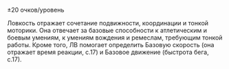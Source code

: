 ±20 очков/уровень

Ловкость отражает сочетание подвижности, координации и тонкой моторики. Она отвечает за базовые способности к атлетическим и боевым умениям, к умениям вождения и ремеслам, требующим тонкой работы. Кроме того, ЛВ помогает определить Базовую скорость (она отражает время реакции, с.17) и Базовое движение (быстрота бега, с.17).

